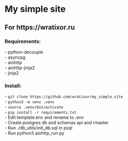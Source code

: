 <H1>My simple site</H1>
<h2>For https://wratixor.ru</h2>

<h3>Requirements:</h3>
 - python-decouple<br>
 - asyncpg<br>
 - aiohttp<br>
 - aiohttp-jinja2<br>
 - jinja2<br>

<h3>Install:</h3>
- <code>git clone https://github.com/wratixor/my_simple_site</code><br>
- <code>python3 -m venv .venv</code><br>
- <code>source .venv/bin/activate</code><br>
- <code>pip install -r requirements.txt</code><br>
- Edit template.env and rename to .env<br>
- Create postgres db and schemas api and rmaster<br>
- Run ./db_utils/init_db.sql in psql<br>
- Run python3 aiohttp_run.py<br>


